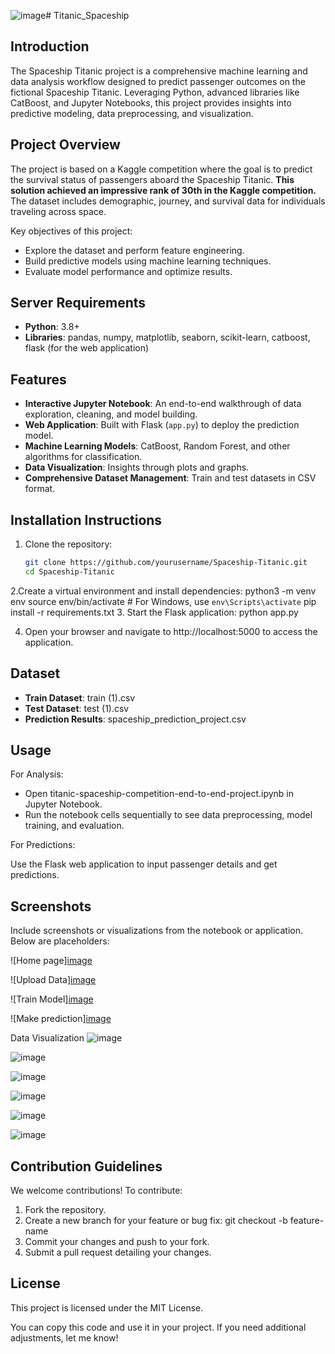 ![image](https://github.com/user-attachments/assets/61043bb0-3bd6-4040-b31e-00ba224d8220)# Titanic_Spaceship

## Introduction
The Spaceship Titanic project is a comprehensive machine learning and data analysis workflow designed to predict passenger outcomes on the fictional Spaceship Titanic. Leveraging Python, advanced libraries like CatBoost, and Jupyter Notebooks, this project provides insights into predictive modeling, data preprocessing, and visualization.

## Project Overview
The project is based on a Kaggle competition where the goal is to predict the survival status of passengers aboard the Spaceship Titanic. **This solution achieved an impressive rank of 30th in the Kaggle competition.** The dataset includes demographic, journey, and survival data for individuals traveling across space.

Key objectives of this project:
- Explore the dataset and perform feature engineering.
- Build predictive models using machine learning techniques.
- Evaluate model performance and optimize results.

## Server Requirements

- **Python**: 3.8+
- **Libraries**: pandas, numpy, matplotlib, seaborn, scikit-learn, catboost, flask (for the web application)

## Features
- **Interactive Jupyter Notebook**: An end-to-end walkthrough of data exploration, cleaning, and model building.
- **Web Application**: Built with Flask (`app.py`) to deploy the prediction model.
- **Machine Learning Models**: CatBoost, Random Forest, and other algorithms for classification.
- **Data Visualization**: Insights through plots and graphs.
- **Comprehensive Dataset Management**: Train and test datasets in CSV format.

## Installation Instructions
1. Clone the repository:
   ```bash
   git clone https://github.com/yourusername/Spaceship-Titanic.git
   cd Spaceship-Titanic

2.Create a virtual environment and install dependencies:
    python3 -m venv env
    source env/bin/activate  # For Windows, use `env\Scripts\activate`
    pip install -r requirements.txt
3. Start the Flask application:
    python app.py

4. Open your browser and navigate to http://localhost:5000 to access the application.

## Dataset
- **Train Dataset**: train (1).csv
- **Test Dataset**: test (1).csv
- **Prediction Results**: spaceship_prediction_project.csv

## Usage
For Analysis:

- Open titanic-spaceship-competition-end-to-end-project.ipynb in Jupyter Notebook.
- Run the notebook cells sequentially to see data preprocessing, model training, and evaluation.
  
For Predictions:

Use the Flask web application to input passenger details and get predictions.

## Screenshots
Include screenshots or visualizations from the notebook or application. Below are placeholders:

![Home page][image](https://github.com/user-attachments/assets/7bc19d25-cc1f-4941-af7e-f73b7259a30d)


![Upload Data][image](https://github.com/user-attachments/assets/0466d27c-84d3-4d61-b222-cac39ed7e0c3)


![Train Model][image](https://github.com/user-attachments/assets/0ecf161a-29c2-4356-b495-0d0ff863e21c)

 
![Make prediction][image](https://github.com/user-attachments/assets/7b8a71b5-1a8b-45ed-a681-9c1ffd86804d)


Data Visualization
![image](https://github.com/user-attachments/assets/eeab9848-a9ab-429d-90b6-b0f6e3058800)

![image](https://github.com/user-attachments/assets/b857ad6e-270c-4ef9-a6b9-9c4eed7bf182)

![image](https://github.com/user-attachments/assets/8d36807f-fc30-49e8-9df2-b92ace3ce338)

![image](https://github.com/user-attachments/assets/4cd8d38f-68a1-4d7d-8822-523aa2d56d80)

![image](https://github.com/user-attachments/assets/caf1b24f-0ee3-4c6c-974d-ad1493b8a106)

![image](https://github.com/user-attachments/assets/cfcf81ca-4737-4470-be7d-7106defe0c88)





## Contribution Guidelines
We welcome contributions! To contribute:

1. Fork the repository.
2. Create a new branch for your feature or bug fix:
  git checkout -b feature-name
3. Commit your changes and push to your fork.
4. Submit a pull request detailing your changes.

## License
This project is licensed under the MIT License.

You can copy this code and use it in your project. If you need additional adjustments, let me know!




